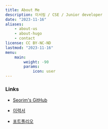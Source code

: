```yaml
---
title: About Me
description: 이서림 / CSE / Junior developer
date: "2023-11-16"
aliases:
    - about-us
    - about-hugo
    - contact
license: CC BY-NC-ND
lastmod: "2023-11-16"
menu:
    main:
        weight: -90
        params:
            icon: user
---
```

### Links

- [Seorim's GitHub](https://github.com/srlee056)

- [이력서](https://bit.ly/seorim-resume-notion)

- [포트폴리오](https://bit.ly/seorim-portfolio-notion)

